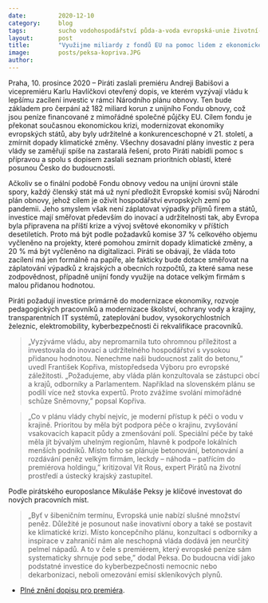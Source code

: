 ```yaml
---
date:         2020-12-10
category:     blog
tags:         sucho vodohospodářství půda-a-voda evropská-unie životní-prostředí finance
layout:       post
title:        "Využijme miliardy z fondů EU na pomoc lidem z ekonomické krize, modernizaci vzdělávání či ochranu vody a krajiny"
image:        posts/peksa-kopriva.JPG
author:       
---
```


 

Praha, 10. prosince 2020 – Piráti zaslali premiéru Andreji Babišovi a vicepremiéru Karlu Havlíčkovi otevřený dopis, ve kterém vyzývají vládu k lepšímu zacílení investic v rámci Národního plánu obnovy. Ten bude základem pro čerpání až 182 miliard korun z unijního Fondu obnovy, což jsou peníze financované z mimořádné společné půjčky EU. Cílem fondu je překonat současnou ekonomickou krizi, modernizovat ekonomiky evropských států, aby byly udržitelné a konkurenceschopné v 21. století, a zmírnit dopady klimatické změny. Všechny dosavadní plány investic z pera vlády se zaměřují spíše na zastaralá řešení, proto Piráti nabídli pomoc s přípravou a spolu s dopisem zaslali seznam prioritních oblastí, které posunou Česko do budoucnosti. 

Ačkoliv se o finální podobě Fondu obnovy vedou na unijní úrovni stále spory, každý členský stát má už nyní předložit Evropské komisi svůj Národní plán obnovy, jehož cílem je oživit hospodářství evropských zemí po pandemii. Jeho smyslem však není záplatovat výpadky příjmů firem a států, investice mají směřovat především do inovací a udržitelnosti tak, aby Evropa byla připravena na příští krize a vývoj světové ekonomiky v příštích desetiletích. Proto má být podle požadavků komise 37 % celkového objemu vyčleněno na projekty, které pomohou zmírnit dopady klimatické změny, a 20 % má být vyčleněno na digitalizaci. Piráti se obávají, že vláda toto zacílení má jen formálně na papíře, ale fakticky bude dotace směřovat na záplatování výpadků z krajských a obecních rozpočtů, za které sama nese zodpovědnost, případně unijní fondy využije na dotace velkým firmám s malou přidanou hodnotou.  

Piráti požadují investice primárně do modernizace ekonomiky, rozvoje pedagogických pracovníků a modernizace školství, ochrany vody a krajiny, transparentních IT systémů, zateplování budov, vysokorychlostních železnic, elektromobility, kyberbezpečnosti či rekvalifikace pracovníků. 

> „Vyzýváme vládu, aby nepromarnila tuto ohromnou příležitost a investovala do inovací a udržitelného hospodářství s vysokou přidanou hodnotou. Nenechme naši budoucnost zalít do betonu,” uvedl František Kopřiva, místopředseda Výboru pro evropské záležitosti. „Požadujeme, aby vláda plán konzultovala se zástupci obcí a krajů, odborníky a Parlamentem. Například na slovenském plánu se podílí více než stovka expertů. Proto zvážíme svolání mimořádné schůze Sněmovny,” popsal Kopřiva. 

> „Co v plánu vlády chybí nejvíc, je moderní přístup k péči o vodu v krajině. Prioritou by měla být podpora péče o krajinu, zvyšování vsakovacích kapacit půdy a zmenšování polí. Speciální péče by také měla jít bývalým uhelným regionům, hlavně k podpoře lokálních menších podniků. Místo toho se plánuje betonování, betonování a rozdávání peněz velkým firmám, leckdy – náhoda – patřícím do premiérova holdingu,” kritizoval Vít Rous, expert Pirátů na životní prostředí a ústecký krajský zastupitel. 

Podle pirátského europoslance Mikuláše Peksy je klíčové investovat do nových pracovních míst. 

> „Byť v šibeničním termínu, Evropská unie nabízí slušné množství peněz. Důležité je posunout naše inovativní obory a také se postavit ke klimatické krizi. Místo koncepčního plánu, konzultací s odborníky a inspirace v zahraničí nám ale neschopná vláda dodává jen neurčitý pelmel nápadů. A to v čele s premiérem, který evropské peníze sám systematicky shrnuje pod sebe,” dodal Peksa. Do budoucna vidí jako podstatné investice do kyberbezpečnosti nemocnic nebo dekarbonizaci, neboli omezování emisí skleníkových plynů.  

* [Plné znění dopisu pro premiéra](https://pirati.cz/assets/pdf/otevreny-dopis-narodni-plan-obnovy.pdf).
